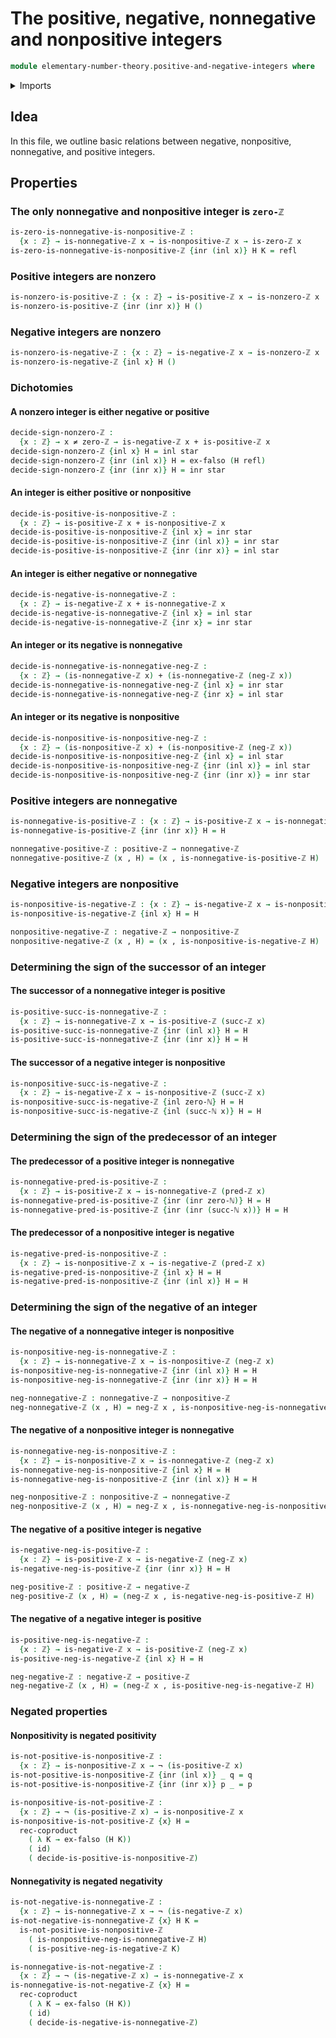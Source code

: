 # The positive, negative, nonnegative and nonpositive integers

```agda
module elementary-number-theory.positive-and-negative-integers where
```

<details><summary>Imports</summary>

```agda
open import elementary-number-theory.integers
open import elementary-number-theory.natural-numbers
open import elementary-number-theory.negative-integers
open import elementary-number-theory.nonnegative-integers
open import elementary-number-theory.nonpositive-integers
open import elementary-number-theory.nonzero-integers
open import elementary-number-theory.positive-integers

open import foundation.coproduct-types
open import foundation.dependent-pair-types
open import foundation.empty-types
open import foundation.function-types
open import foundation.identity-types
open import foundation.negated-equality
open import foundation.negation
open import foundation.unit-type
```

</details>

## Idea

In this file, we outline basic relations between negative, nonpositive,
nonnegative, and positive integers.

## Properties

### The only nonnegative and nonpositive integer is `zero-ℤ`

```agda
is-zero-is-nonnegative-is-nonpositive-ℤ :
  {x : ℤ} → is-nonnegative-ℤ x → is-nonpositive-ℤ x → is-zero-ℤ x
is-zero-is-nonnegative-is-nonpositive-ℤ {inr (inl x)} H K = refl
```

### Positive integers are nonzero

```agda
is-nonzero-is-positive-ℤ : {x : ℤ} → is-positive-ℤ x → is-nonzero-ℤ x
is-nonzero-is-positive-ℤ {inr (inr x)} H ()
```

### Negative integers are nonzero

```agda
is-nonzero-is-negative-ℤ : {x : ℤ} → is-negative-ℤ x → is-nonzero-ℤ x
is-nonzero-is-negative-ℤ {inl x} H ()
```

### Dichotomies

#### A nonzero integer is either negative or positive

```agda
decide-sign-nonzero-ℤ :
  {x : ℤ} → x ≠ zero-ℤ → is-negative-ℤ x + is-positive-ℤ x
decide-sign-nonzero-ℤ {inl x} H = inl star
decide-sign-nonzero-ℤ {inr (inl x)} H = ex-falso (H refl)
decide-sign-nonzero-ℤ {inr (inr x)} H = inr star
```

#### An integer is either positive or nonpositive

```agda
decide-is-positive-is-nonpositive-ℤ :
  {x : ℤ} → is-positive-ℤ x + is-nonpositive-ℤ x
decide-is-positive-is-nonpositive-ℤ {inl x} = inr star
decide-is-positive-is-nonpositive-ℤ {inr (inl x)} = inr star
decide-is-positive-is-nonpositive-ℤ {inr (inr x)} = inl star
```

#### An integer is either negative or nonnegative

```agda
decide-is-negative-is-nonnegative-ℤ :
  {x : ℤ} → is-negative-ℤ x + is-nonnegative-ℤ x
decide-is-negative-is-nonnegative-ℤ {inl x} = inl star
decide-is-negative-is-nonnegative-ℤ {inr x} = inr star
```

#### An integer or its negative is nonnegative

```agda
decide-is-nonnegative-is-nonnegative-neg-ℤ :
  {x : ℤ} → (is-nonnegative-ℤ x) + (is-nonnegative-ℤ (neg-ℤ x))
decide-is-nonnegative-is-nonnegative-neg-ℤ {inl x} = inr star
decide-is-nonnegative-is-nonnegative-neg-ℤ {inr x} = inl star
```

#### An integer or its negative is nonpositive

```agda
decide-is-nonpositive-is-nonpositive-neg-ℤ :
  {x : ℤ} → (is-nonpositive-ℤ x) + (is-nonpositive-ℤ (neg-ℤ x))
decide-is-nonpositive-is-nonpositive-neg-ℤ {inl x} = inl star
decide-is-nonpositive-is-nonpositive-neg-ℤ {inr (inl x)} = inl star
decide-is-nonpositive-is-nonpositive-neg-ℤ {inr (inr x)} = inr star
```

### Positive integers are nonnegative

```agda
is-nonnegative-is-positive-ℤ : {x : ℤ} → is-positive-ℤ x → is-nonnegative-ℤ x
is-nonnegative-is-positive-ℤ {inr (inr x)} H = H

nonnegative-positive-ℤ : positive-ℤ → nonnegative-ℤ
nonnegative-positive-ℤ (x , H) = (x , is-nonnegative-is-positive-ℤ H)
```

### Negative integers are nonpositive

```agda
is-nonpositive-is-negative-ℤ : {x : ℤ} → is-negative-ℤ x → is-nonpositive-ℤ x
is-nonpositive-is-negative-ℤ {inl x} H = H

nonpositive-negative-ℤ : negative-ℤ → nonpositive-ℤ
nonpositive-negative-ℤ (x , H) = (x , is-nonpositive-is-negative-ℤ H)
```

### Determining the sign of the successor of an integer

#### The successor of a nonnegative integer is positive

```agda
is-positive-succ-is-nonnegative-ℤ :
  {x : ℤ} → is-nonnegative-ℤ x → is-positive-ℤ (succ-ℤ x)
is-positive-succ-is-nonnegative-ℤ {inr (inl x)} H = H
is-positive-succ-is-nonnegative-ℤ {inr (inr x)} H = H
```

#### The successor of a negative integer is nonpositive

```agda
is-nonpositive-succ-is-negative-ℤ :
  {x : ℤ} → is-negative-ℤ x → is-nonpositive-ℤ (succ-ℤ x)
is-nonpositive-succ-is-negative-ℤ {inl zero-ℕ} H = H
is-nonpositive-succ-is-negative-ℤ {inl (succ-ℕ x)} H = H
```

### Determining the sign of the predecessor of an integer

#### The predecessor of a positive integer is nonnegative

```agda
is-nonnegative-pred-is-positive-ℤ :
  {x : ℤ} → is-positive-ℤ x → is-nonnegative-ℤ (pred-ℤ x)
is-nonnegative-pred-is-positive-ℤ {inr (inr zero-ℕ)} H = H
is-nonnegative-pred-is-positive-ℤ {inr (inr (succ-ℕ x))} H = H
```

#### The predecessor of a nonpositive integer is negative

```agda
is-negative-pred-is-nonpositive-ℤ :
  {x : ℤ} → is-nonpositive-ℤ x → is-negative-ℤ (pred-ℤ x)
is-negative-pred-is-nonpositive-ℤ {inl x} H = H
is-negative-pred-is-nonpositive-ℤ {inr (inl x)} H = H
```

### Determining the sign of the negative of an integer

#### The negative of a nonnegative integer is nonpositive

```agda
is-nonpositive-neg-is-nonnegative-ℤ :
  {x : ℤ} → is-nonnegative-ℤ x → is-nonpositive-ℤ (neg-ℤ x)
is-nonpositive-neg-is-nonnegative-ℤ {inr (inl x)} H = H
is-nonpositive-neg-is-nonnegative-ℤ {inr (inr x)} H = H

neg-nonnegative-ℤ : nonnegative-ℤ → nonpositive-ℤ
neg-nonnegative-ℤ (x , H) = neg-ℤ x , is-nonpositive-neg-is-nonnegative-ℤ H
```

#### The negative of a nonpositive integer is nonnegative

```agda
is-nonnegative-neg-is-nonpositive-ℤ :
  {x : ℤ} → is-nonpositive-ℤ x → is-nonnegative-ℤ (neg-ℤ x)
is-nonnegative-neg-is-nonpositive-ℤ {inl x} H = H
is-nonnegative-neg-is-nonpositive-ℤ {inr (inl x)} H = H

neg-nonpositive-ℤ : nonpositive-ℤ → nonnegative-ℤ
neg-nonpositive-ℤ (x , H) = neg-ℤ x , is-nonnegative-neg-is-nonpositive-ℤ H
```

#### The negative of a positive integer is negative

```agda
is-negative-neg-is-positive-ℤ :
  {x : ℤ} → is-positive-ℤ x → is-negative-ℤ (neg-ℤ x)
is-negative-neg-is-positive-ℤ {inr (inr x)} H = H

neg-positive-ℤ : positive-ℤ → negative-ℤ
neg-positive-ℤ (x , H) = (neg-ℤ x , is-negative-neg-is-positive-ℤ H)
```

#### The negative of a negative integer is positive

```agda
is-positive-neg-is-negative-ℤ :
  {x : ℤ} → is-negative-ℤ x → is-positive-ℤ (neg-ℤ x)
is-positive-neg-is-negative-ℤ {inl x} H = H

neg-negative-ℤ : negative-ℤ → positive-ℤ
neg-negative-ℤ (x , H) = (neg-ℤ x , is-positive-neg-is-negative-ℤ H)
```

### Negated properties

#### Nonpositivity is negated positivity

```agda
is-not-positive-is-nonpositive-ℤ :
  {x : ℤ} → is-nonpositive-ℤ x → ¬ (is-positive-ℤ x)
is-not-positive-is-nonpositive-ℤ {inr (inl x)} _ q = q
is-not-positive-is-nonpositive-ℤ {inr (inr x)} p _ = p

is-nonpositive-is-not-positive-ℤ :
  {x : ℤ} → ¬ (is-positive-ℤ x) → is-nonpositive-ℤ x
is-nonpositive-is-not-positive-ℤ {x} H =
  rec-coproduct
    ( λ K → ex-falso (H K))
    ( id)
    ( decide-is-positive-is-nonpositive-ℤ)
```

#### Nonnegativity is negated negativity

```agda
is-not-negative-is-nonnegative-ℤ :
  {x : ℤ} → is-nonnegative-ℤ x → ¬ (is-negative-ℤ x)
is-not-negative-is-nonnegative-ℤ {x} H K =
  is-not-positive-is-nonpositive-ℤ
    ( is-nonpositive-neg-is-nonnegative-ℤ H)
    ( is-positive-neg-is-negative-ℤ K)

is-nonnegative-is-not-negative-ℤ :
  {x : ℤ} → ¬ (is-negative-ℤ x) → is-nonnegative-ℤ x
is-nonnegative-is-not-negative-ℤ {x} H =
  rec-coproduct
    ( λ K → ex-falso (H K))
    ( id)
    ( decide-is-negative-is-nonnegative-ℤ)
```
